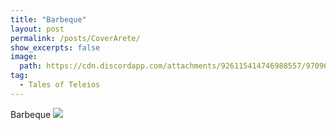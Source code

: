 ```yaml
---
title: "Barbeque"
layout: post
permalink: /posts/CoverArete/
show_excerpts: false
image:
  path: https://cdn.discordapp.com/attachments/926115414746988557/970962758755553280/ag3xflt.jpg
tag:
  - Tales of Teleios
---
```

Barbeque
![](https://cdn.discordapp.com/attachments/926115414746988557/970962758755553280/ag3xflt.jpg)